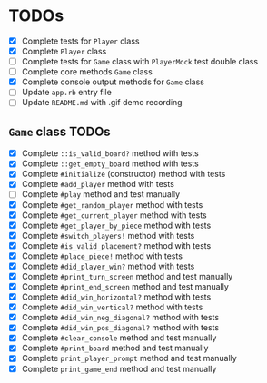 # TODOs

- [x] Complete tests for `Player` class
- [x] Complete `Player` class
- [ ] Complete tests for `Game` class with `PlayerMock` test double class
- [ ] Complete core methods `Game` class
- [x] Complete console output methods for `Game` class
- [ ] Update `app.rb` entry file
- [ ] Update `README.md` with .gif demo recording

## `Game` class TODOs

- [x] Complete `::is_valid_board?` method with tests
- [x] Complete `::get_empty_board` method with tests
- [x] Complete `#initialize` (constructor) method with tests
- [x] Complete `#add_player` method with tests
- [ ] Complete `#play` method and test manually
- [x] Complete `#get_random_player` method with tests
- [x] Complete `#get_current_player` method with tests
- [x] Complete `#get_player_by_piece` method with tests
- [x] Complete `#switch_players!` method with tests
- [x] Complete `#is_valid_placement?` method with tests
- [x] Complete `#place_piece!` method with tests
- [x] Complete `#did_player_win?` method with tests
- [x] Complete `#print_turn_screen` method and test manually
- [x] Complete `#print_end_screen` method and test manually
- [x] Complete `#did_win_horizontal?` method with tests
- [x] Complete `#did_win_vertical?` method with tests
- [x] Complete `#did_win_neg_diagonal?` method with tests
- [x] Complete `#did_win_pos_diagonal?` method with tests
- [x] Complete `#clear_console` method and test manually
- [x] Complete `#print_board` method and test manually
- [x] Complete `print_player_prompt` method and test manually
- [x] Complete `print_game_end` method and test manually
